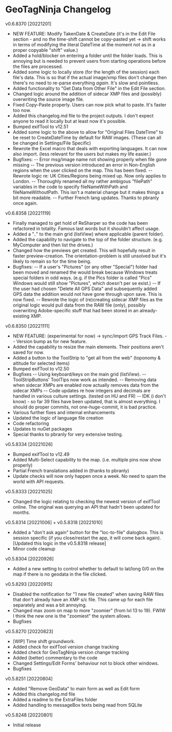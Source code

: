 ﻿# GeoTagNinja Changelog
v0.6.8370 [20221201]
- NEW FEATURE: Modify TakenDate & CreateDate (it's in the Edit File section - and no the time-shift cannot be copy-pasted yet -> shift works in terms of modifying the literal DateTime at the moment not as in a proper copyable "shift" value.)
- Added a hold/blocker on entering a folder until the folder loads. This is annoying but is needed to prevent users from starting operations before the files are processed.
- Added some logic to locally store (for the length of the session) each file's data. This is so that if the actual image/xmp files don't change then there's no need to re-parse everything _again_. It's slow and pointless.
- Added functionality to "Get Data from Other File" in the Edit File section.
- Changed logic around the addition of sidecar XMP files and (possibly) overwriting the source image file.
- Fixed Copy-Paste properly. Users can now pick what to paste. It's faster too now.
- Added this changelog.md file to the project outputs. I don't expect anyone to read it locally but at least now it's possible.
- Bumped exifTool to v12.51
- Added some logic to the above to allow for "Original Files DateTime" to be reset to CreateDateTime by default for RAW images. (These can all be changed in Settings/File Specific)
- Rewrote the Excel macro that deals with exporting languages. It can now also import. (less relevant for the users but makes my life easier.)
- Bugfixes:
-- Error msg/image name not showing properly when file gone missing
-- The previous version introduced an error in Non-English regions when the user clicked on the map. This has been fixed.
-- Rewrote logic re: UK Cities/Regions being mixed up. Now only applies to London.
-- Thoroughly renamed all my rather ambigous "filePath" variables in the code to specify fileNameWithPath and fileNameWithoutPath. This isn't a material change but it makes things a bit more readable.
-- Further French lang updates. Thanks to pbranly once again.

v0.6.8358 [20221119]
- Finally managed to get hold of ReSharper so the code has been refactored in totality. Famous last words but it shouldn't affect usage.
- Added a ".." to the main grid (listView) where applicable (parent folder).
- Added the capability to navigate to the top of the folder structure. (e.g. MyComputer and then list the drives.)
- Changed how the previews get created. This will hopefully result in faster preview-creation. The orientation-problem is still unsolved but it's likely to remain so for the time being.
- Bugfixes:
-- If a user's "Pictures" (or any other "Special") folder had been moved and renamed the would break because Windows treats special folders in odd ways. (e.g. if the Pics folder is called "Pics" Windows would still show "Pictures", which doesn't per se exist.)
-- If the user had chosen "Delete All GPS Data" and subsequently added GPS data the addition would not have gone through upon save. This is now fixed.
-- Rewrote the logic of (re)creating sidecar XMP files as the original logic would pull data from the RAW file (only), possibly overwriting Adobe-specific stuff that had been stored in an already-existing XMP.

v0.6.8350 [20221111]
- NEW FEATURE: (experimental for now) -> sync/import GPS Track Files.
-- Version bump as for new feature.
- Added the capability to resize the main elements. Their positions aren't saved for now.
- Added a button to the ToolStrip to "get all from the web" (toponomy & altitude for selected items)
- Bumped exifTool to v12.50
- Bugfixes 
-- Using keyboard/keys on the main grid (listView).
-- ToolStripButtons' ToolTips now work as intended.
-- Removing data when sidecar XMPs are enabled now actually removes data from the sidecar XMPs
-- Code updates re how integers and decimals are handled in various culture settings. (tested on HU and FR)
-- IDK (i don't know) - so far 39 files have been updated, that is almost everything. I should do proper commits, not one-huge-commit, it is bad practice.
- Various further fixes and internal enhancements
- Updated the logic of language file creation
- Code refactoring
- Updates to nuGet packages
- Special thanks to pbranly for very extensive testing.

v0.5.8334 [20221026]
- Bumped exifTool to v12.49
- Added Multi-Select capability to the map. (i.e. multiple pins now show properly)
- Partial French translations added in (thanks to pbranly)
- Update checks will now only happen once a week. No need to spam the world with API requests.

v0.5.8333 [20221025]
- Changed the logic relating to checking the newest version of exifTool online. The original was querying an API that hadn't been updated for months.

v0.5.8314 [20221006] + v0.5.8318 [20221010]
- Added a "don't ask again" button for the "loc-to-file" dialogbox. This is session specific (if you close/restart the app, it will come back again). [Updated this logic in the v0.5.8318 release]
- Minor code cleanup

v0.5.8304 [20220926]
- Added a new setting to control whether to default to lat/long 0/0 on the map if there is no geodata in the file clicked.

v0.5.8293 [20220915]
- Disabled the notification for "1 new file created" when saving RAW files that don't already have an XMP s/c file. This came up for each file separately and was a bit annoying.
- Changed max zoom on map to more "zoomier" (from lvl 13 to 19). FWIW I think the new one is the "zoomiest" the system allows.
- Bugfixes

v0.5.8270 [20220823]
- [WIP] Time shift groundwork.
- Added check for exifTool version change tracking
- Added check for GeoTagNinja version change tracking
- Added (better) commentary to the code
- Changed Settings/Edit Forms' behaviour not to block other windows.
- Bugfixes

v0.5.8251 [20220804]
- Added "Remove GeoData" to main form as well as Edit form
- Added this changelog.md file
- Added a readme to the ExtraFiles folder
- Added handling to messageBox texts being read from SQLite
 
v0.5.8248 [20220801]
- Initial release